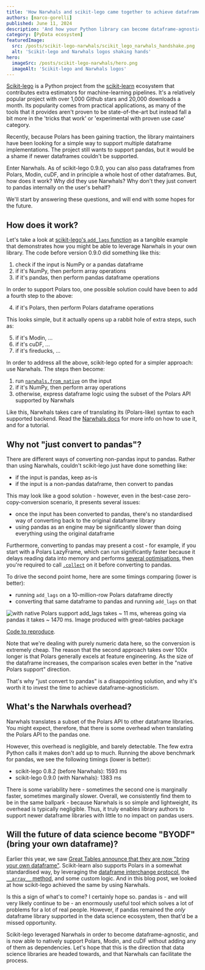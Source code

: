 ```yaml
---
title: 'How Narwhals and scikit-lego came together to achieve dataframe-agnosticism'
authors: [marco-gorelli]
published: June 11, 2024
description: 'And how your Python library can become dataframe-agnostic too'
category: [PyData ecosystem]
featuredImage:
  src: /posts/scikit-lego-narwhals/scikit_lego_narwhals_handshake.png
  alt: 'Scikit-lego and Narwhals logos shaking hands'
hero:
  imageSrc: /posts/scikit-lego-narwhals/hero.png
  imageAlt: 'Scikit-lego and Narwhals logos'
---
```


[Scikit-lego](https://github.com/koaning/scikit-lego) is a Python project from the [scikit-learn](https://scikit-learn.org/stable/) ecosystem that contributes extra estimators for machine-learning pipelines.
It's a relatively popular project with over 1,000 Github stars and 20,000 downloads a month.
Its popularity comes from practical applications, as many of the tools that it provides aren't
proven to be state-of-the-art but instead fall a bit more in the 'tricks that work' or
'experimental with proven use case' category.

Recently, because Polars has been gaining traction, the library maintainers have been looking for a simple way to support multiple dataframe implementations. The project still wants to support pandas, but it would be a shame if newer dataframes couldn't be supported.

Enter Narwhals. As of scikit-lego 0.9.0, you can also pass dataframes from Polars, Modin, cuDF, and in principle a whole host
of other dataframes. But, how does it work? Why did they use Narwhals?
Why don't they just convert to pandas internally on the user's behalf?

We'll start by answering these questions, and will end with some hopes for the future.

## How does it work?

Let's take a look at [scikit-lego's `add_lags` function](https://koaning.github.io/scikit-lego/api/pandas-utils/?h=add_lags) as a tangible example that demonstrates how you might be able to leverage Narwhals in your own library. The code before version 0.9.0 did something like this:

1. check if the input is NumPy or a pandas dataframe
2. if it's NumPy, then perform array operations
3. if it's pandas, then perform pandas dataframe operations

In order to support Polars too, one possible solution could have been to add a fourth step to
the above:

4. if it's Polars, then perform Polars dataframe operations

This looks simple, but it actually opens up a rabbit hole of extra steps, such as:

5. if it's Modin, ...
6. if it's cuDF, ...
7. if it's fireducks, ...

In order to address all the above, scikit-lego opted for a simpler approach: use Narwhals.
The steps then become:

1. run [`narwhals.from_native`](https://narwhals-dev.github.io/narwhals/api-reference/narwhals/#narwhals.from_native) on the input
2. if it's NumPy, then perform array operations
3. otherwise, express dataframe logic using the subset of the Polars API supported by Narwhals

Like this, Narwhals takes care of translating its (Polars-like) syntax to each
supported backend. Read the [Narwhals docs](https://narwhals-dev.github.io/narwhals) for more
info on how to use it, and for a tutorial.

## Why not "just convert to pandas"?

There are different ways of converting non-pandas input to pandas. Rather than using Narwhals,
couldn't scikit-lego just have done something like:

- if the input is pandas, keep as-is
- if the input is a non-pandas dataframe, then convert to pandas

This may look like a good solution - however, even in the best-case zero-copy-conversion scenario,
it presents several issues:

- once the input has been converted to pandas, there's no standardised way of converting back to
  the original dataframe library
- using pandas as an engine may be significantly slower than doing everything using the original
  dataframe

Furthermore, converting to pandas may present a cost - for example, if you start with a Polars
LazyFrame, which can run significantly faster because it delays reading data into memory and performs
[several optimisations](https://docs.pola.rs/user-guide/lazy/optimizations/),
then you're required to call [`.collect`](https://docs.pola.rs/py-polars/html/reference/lazyframe/api/polars.LazyFrame.collect.html) on it before converting to pandas.

To drive the second point home, here are some timings comparing (lower is better):

- running `add_lags` on a 10-million-row Polars dataframe directly
- converting that same dataframe to pandas and running `add_lags` on that

![with native Polars support `add_lags` takes ~ 11 ms, whereas going via pandas it
takes ~ 1470 ms. Image produced with `great-tables` package](/posts/scikit-lego-narwhals/comparison.png)

[Code to reproduce](https://gist.github.com/MarcoGorelli/1da1971063caf0b3e5133f5dfba3315b).

Note that we're dealing with purely numeric data here, so the conversion is extremely cheap.
The reason that the second approach takes over 100x longer is that Polars generally excels at
feature engineering. As the size of the dataframe increases, the comparison
scales even better in the "native Polars support" direction.

That's why "just convert to pandas" is a disappointing solution, and why it's worth it to
invest the time to achieve dataframe-agnosticism.

## What's the Narwhals overhead?

Narwhals translates a subset of the Polars API to other dataframe libraries.
You might expect, therefore, that there is some overhead when translating the Polars API to
the pandas one.

However, this overhead is negligible, and barely detectable. The few extra Python calls it makes
don't add up to much. Running the above benchmark for pandas, we see the following timings
(lower is better):

- scikit-lego 0.8.2 (before Narwhals): 1593 ms
- scikit-lego 0.9.0 (with Narwhals): 1383 ms

There is some variability here - sometimes the second one is marginally faster, sometimes
marginally slower. Overall, we consistently find them to be in the same ballpark -
because Narwhals is so simple and lightweight, its overhead is typically negligible. Thus,
it truly enables library authors to support newer dataframe libraries with little to no impact
on pandas users.

## Will the future of data science become "BYODF" (bring your own dataframe)?

Earlier this year, we saw [Great Tables announce that they are now "bring your own dataframe"](https://posit-dev.github.io/great-tables/blog/bring-your-own-df/).
Scikit-learn also supports Polars in a somewhat standardised way, by leveraging the [dataframe interchange protocol](https://data-apis.org/dataframe-protocol/latest/), the [`__array__` method](https://numpy.org/devdocs/user/basics.interoperability.html), and
some custom logic. And in this blog post, we looked at how scikit-lego achieved the same by using Narwhals.

Is this a sign of what's to come? I certainly hope so. pandas is - and will very likely continue to be -
an enormously useful tool which solves a lot of problems for a lot of real people. 
However, if pandas remained the _only_ dataframe library supported in the data science
ecosystem, then that'd be a missed opportunity.

Scikit-lego leveraged Narwhals in order to become dataframe-agnostic,
and is now able to natively support Polars, Modin, and cuDF without adding any of them as dependencies.
Let's hope that this is the direction that data science libraries are headed towards, and that Narwhals
can facilitate the process.
